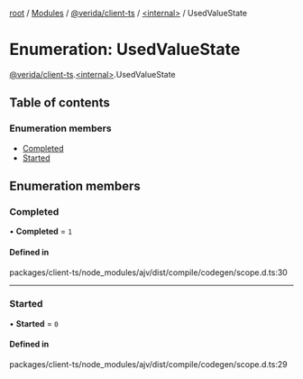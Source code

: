 [root](../README.md) / [Modules](../modules.md) / [@verida/client-ts](../modules/verida_client_ts.md) / [<internal\>](../modules/verida_client_ts._internal_.md) / UsedValueState

# Enumeration: UsedValueState

[@verida/client-ts](../modules/verida_client_ts.md).[<internal\>](../modules/verida_client_ts._internal_.md).UsedValueState

## Table of contents

### Enumeration members

- [Completed](verida_client_ts._internal_.UsedValueState.md#completed)
- [Started](verida_client_ts._internal_.UsedValueState.md#started)

## Enumeration members

### Completed

• **Completed** = `1`

#### Defined in

packages/client-ts/node_modules/ajv/dist/compile/codegen/scope.d.ts:30

___

### Started

• **Started** = `0`

#### Defined in

packages/client-ts/node_modules/ajv/dist/compile/codegen/scope.d.ts:29
